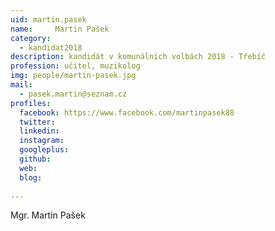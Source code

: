 ```yaml
---
uid: martin.pasek
name:     Martin Pašek
category:
  - kandidat2018
description: kandidát v komunálních volbách 2018 - Třebíč
profession: učitel, muzikolog
img: people/martin-pasek.jpg
mail:
  - pasek.martin@seznam.cz
profiles:
  facebook: https://www.facebook.com/martinpasek88
  twitter: 
  linkedin: 
  instagram: 
  googleplus: 
  github: 
  web: 
  blog: 
  
---
```


Mgr. Martin Pašek
